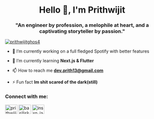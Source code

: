 <h1 align="center">Hello 👋, I'm Prithwijit</h1>
<h3 align="center">"An engineer by profession, a melophile at heart, and a captivating storyteller by passion."</h3>

<p align="left"> <a href="https://twitter.com/prithwijitghos4" target="blank"><img src="https://img.shields.io/twitter/follow/prithwijitghos4?logo=twitter&style=for-the-badge" alt="prithwijitghos4" /></a> </p>

- 🔭 I’m currently working on a full fledged Spotify with better features

- 🌱 I’m currently learning **Next.js & Flutter**

- 📫 How to reach me **dev.prith13@gmail.com**

- ⚡ Fun fact **Im shit scared of the dark(still)**

<h3 align="left">Connect with me:</h3>
<p align="left">
<a href="https://twitter.com/prithwijitghos4" target="blank"><img align="center" src="https://raw.githubusercontent.com/rahuldkjain/github-profile-readme-generator/master/src/images/icons/Social/twitter.svg" alt="prithwijitghos4" height="30" width="40" /></a>
<a href="https://linkedin.com/in/basiliskftw" target="blank"><img align="center" src="https://raw.githubusercontent.com/rahuldkjain/github-profile-readme-generator/master/src/images/icons/Social/linked-in-alt.svg" alt="basiliskftw" height="30" width="40" /></a>
<a href="https://instagram.com/insxn_iac" target="blank"><img align="center" src="https://raw.githubusercontent.com/rahuldkjain/github-profile-readme-generator/master/src/images/icons/Social/instagram.svg" alt="insxn_iac" height="30" width="40" /></a>
</p>
